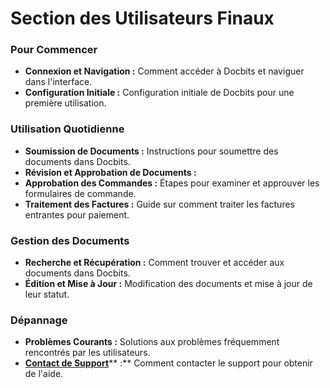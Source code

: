 # Section des Utilisateurs Finaux

### Pour Commencer

* **Connexion et Navigation :** Comment accéder à Docbits et naviguer dans l'interface.
* **Configuration Initiale :** Configuration initiale de Docbits pour une première utilisation.

### Utilisation Quotidienne

* **Soumission de Documents :** Instructions pour soumettre des documents dans Docbits.
* **Révision et Approbation de Documents :**
* **Approbation des Commandes :** Étapes pour examiner et approuver les formulaires de commande.
* **Traitement des Factures :** Guide sur comment traiter les factures entrantes pour paiement.

### Gestion des Documents

* **Recherche et Récupération :** Comment trouver et accéder aux documents dans Docbits.
* **Édition et Mise à Jour :** Modification des documents et mise à jour de leur statut.

### Dépannage

* **Problèmes Courants :** Solutions aux problèmes fréquemment rencontrés par les utilisateurs.
* [**Contact de Support**](overview/user-support.md)** :** Comment contacter le support pour obtenir de l'aide.
